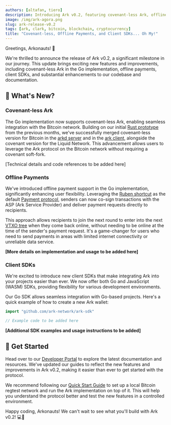 ```yaml
---
authors: [altafan, tiero]
description: Introducing Ark v0.2, featuring covenant-less Ark, offline payments, client SDKs, and significant improvements to code and documentation.
image: /img/ark-agora.png
slug: ark-release-v0.2
tags: [ark, clark, bitcoin, blockchain, cryptocurrency]
title: "Covenant-less, Offline Payments, and Client SDKs... Oh My!"
---
```


Greetings, Arkonauts! 🚀

We're thrilled to announce the release of Ark v0.2, a significant milestone in our journey. This update brings exciting new features and improvements, including covenant-less Ark in the Go implementation, offline payments, client SDKs, and substantial enhancements to our codebase and documentation.

## 🧐 What's New?

### Covenant-less Ark

The Go implementation now supports covenant-less Ark, enabling seamless integration with the Bitcoin network. Building on our initial [Rust prototype](https://github.com/ark-network/clArk) from the previous months, we've successfully merged covenant-less version for Bitcoin in the [arkd server](https://github.com/ark-network/ark/pull/214)  and in the [ark client](https://github.com/ark-network/ark/pull/225), alongside the covenant version for the Liquid Network. This advancement allows users to leverage the Ark protocol on the Bitcoin network without requiring a covenant soft-fork.

[Technical details and code references to be added here]

### Offline Payments

We've introduced offline payment support in the Go implementation, significantly enhancing user flexibility. Leveraging the [Ruben shortcut](https://gist.github.com/RubenSomsen/a394beb1dea9e47e981216768e007454?permalink_comment_id=4633382#gistcomment-4633382) as the default [Payment protocol](/docs/learn/payments), senders can now co-sign transactions with the ASP (Ark Service Provider) and deliver payment requests directly to recipients.

This approach allows recipients to join the next round to enter into the next [VTXO tree](/docs/learn/concepts#vtxo-tree) when they come back online, without needing to be online at the time of the sender's payment request. It's a game-changer for users who need to send payments in areas with limited internet connectivity or unreliable data service.

**[More details on implementation and usage to be added here]**

### Client SDKs

We're excited to introduce new client SDKs that make integrating Ark into your projects easier than ever. We now offer both Go and JavaScript (WASM) SDKs, providing flexibility for various development environments.

Our Go SDK allows seamless integration with Go-based projects. Here's a quick example of how to create a new Ark wallet:

```go
import "github.com/ark-network/ark-sdk"

// Example code to be added here
```

**[Additional SDK examples and usage instructions to be added]**

## 🚀 Get Started

Head over to our [Developer Portal](https://arkdev.info) to explore the latest documentation and resources. We've updated our guides to reflect the new features and improvements in Ark v0.2, making it easier than ever to get started with the protocol.

We recommend following our [Quick Start Guide](/docs/quick-start/intro) to set up a local Bitcoin regtest network and run the Ark implementation on top of it. This will help you understand the protocol better and test the new features in a controlled environment.

Happy coding, Arkonauts! We can't wait to see what you'll build with Ark v0.2! 💻🌟